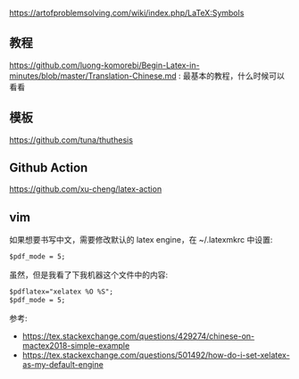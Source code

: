 https://artofproblemsolving.com/wiki/index.php/LaTeX:Symbols

## 教程
https://github.com/luong-komorebi/Begin-Latex-in-minutes/blob/master/Translation-Chinese.md : 最基本的教程，什么时候可以看看

## 模板
https://github.com/tuna/thuthesis

## Github Action
https://github.com/xu-cheng/latex-action

## vim
如果想要书写中文，需要修改默认的 latex engine，在 ~/.latexmkrc 中设置:
```txt
$pdf_mode = 5;
```

虽然，但是我看了下我机器这个文件中的内容:
```txt
$pdflatex="xelatex %O %S";
$pdf_mode = 5;
```

参考:
- https://tex.stackexchange.com/questions/429274/chinese-on-mactex2018-simple-example
- https://tex.stackexchange.com/questions/501492/how-do-i-set-xelatex-as-my-default-engine
